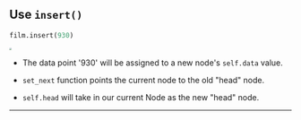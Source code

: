<!--{type:code centered}-->
<!--{title:Use `insert()`}-->
## Use `insert()` 
```python
film.insert(930)
```
<img src="https://tva1.sinaimg.cn/large/0082zybpgy1gc0lrqgwglj31tk04wjs9.jpg" style="zoom:25%;" />

- The data point '930' will be assigned to a new node's `self.data` value.

- `set_next` function points the current node to the old "head" node. 

- `self.head` will take in our current Node as the new "head" node.
-------------------------------------------------

[for speaker]: <> (When calling the `insert[]` function in the `main[]` code, it will look like this:)

[for speaker]: <> (The data point '930' will be assigned to a new node's `self.data` value, while the `set_next` function points the current node to the old "head" node. Then, `self.head` will take in our current Node as the new "head" node. Now, the new "head" is the node with data 930 and this node points to the node with data 900.)


